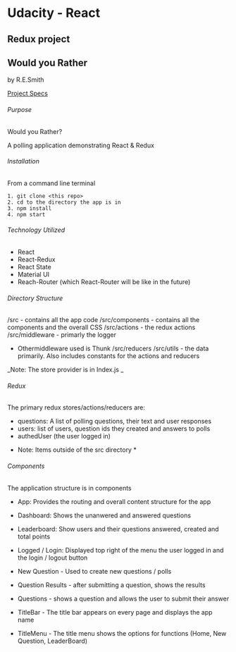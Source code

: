 # Udacity - React

## Redux project

## Would you Rather

by R.E.Smith

[Project Specs](./ProjectSpecs.md)

###### Purpose

Would you Rather?

A polling application demonstrating React & Redux

###### Installation

From a command line terminal

```
1. git clone <this repo>
2. cd to the directory the app is in
3. npm install
4. npm start
```

###### Technology Utilized

- React
- React-Redux
- React State
- Material UI
- Reach-Router (which React-Router will be like in the future)

###### Directory Structure

/src - contains all the app code
/src/components - contains all the components and the overall CSS
/src/actions - the redux actions
/src/middleware - primarly the logger

- Othermiddleware used is Thunk
  /src/reducers
  /src/utils - the data primarily. Also includes constants for the actions and reducers

_Note: The store provider is in Index.js _

###### Redux

The primary redux stores/actions/reducers are:

- questions: A list of polling questions, their text and user responses
- users: list of users, question ids they created and answers to polls
- authedUser (the user logged in)

* Note: Items outside of the src directory \*

###### Components

The application structure is in components

- App: Provides the routing and overall content structure for the app

- Dashboard: Shows the unanwered and answered questions

- Leaderboard: Show users and their questions answered, created and total points

- Logged / Login: Displayed top right of the menu the user logged in and the login / logout button

- New Question - Used to create new questions / polls

- Question Results - after submitting a question, shows the results

- Questions - shows a question and allows the user to submit their answer

- TitleBar - The title bar appears on every page and displays the app name

- TitleMenu - The title menu shows the options for functions (Home, New Question, LeaderBoard)
